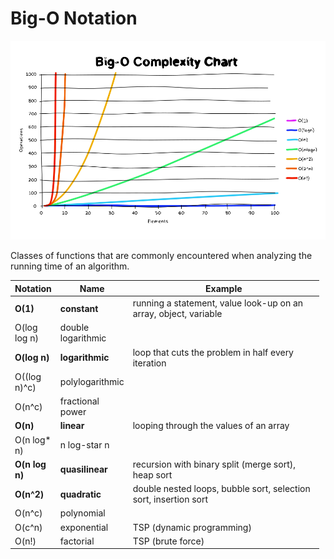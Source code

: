 Big-O Notation
==============

![](../../../assets/big-o-notation.svg)

Classes of functions that are commonly encountered when analyzing the running time of an algorithm.

<table style="width:98%;"><colgroup><col style="width: 14%" /><col style="width: 18%" /><col style="width: 66%" /></colgroup><thead><tr class="header"><th>Notation</th><th>Name</th><th>Example</th></tr></thead><tbody><tr class="odd"><td><strong>O(1)</strong></td><td><strong>constant</strong></td><td>running a statement, value look-up on an array, object, variable</td></tr><tr class="even"><td>O(log log n)</td><td>double logarithmic</td><td></td></tr><tr class="odd"><td><strong>O(log n)</strong></td><td><strong>logarithmic</strong></td><td>loop that cuts the problem in half every iteration</td></tr><tr class="even"><td>O((log n)^c)</td><td>polylogarithmic</td><td></td></tr><tr class="odd"><td>O(n^c)</td><td>fractional power</td><td></td></tr><tr class="even"><td><strong>O(n)</strong></td><td><strong>linear</strong></td><td>looping through the values of an array</td></tr><tr class="odd"><td>O(n log* n)</td><td>n log-star n</td><td></td></tr><tr class="even"><td><strong>O(n log n)</strong></td><td><strong>quasilinear</strong></td><td>recursion with binary split (merge sort), heap sort</td></tr><tr class="odd"><td><strong>O(n^2)</strong></td><td><strong>quadratic</strong></td><td>double nested loops, bubble sort, selection sort, insertion sort</td></tr><tr class="even"><td>O(n^c)</td><td>polynomial</td><td></td></tr><tr class="odd"><td>O(c^n)</td><td>exponential</td><td>TSP (dynamic programming)</td></tr><tr class="even"><td>O(n!)</td><td>factorial</td><td>TSP (brute force)</td></tr></tbody></table>
